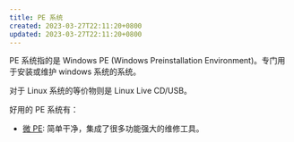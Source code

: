 ```yaml
---
title: PE 系统
created: 2023-03-27T22:11:20+0800
updated: 2023-03-27T22:11:20+0800
---
```



PE 系统指的是 Windows PE (Windows Preinstallation Environment)。专门用于安装或维护 windows 系统的系统。

对于 Linux 系统的等价物则是 Linux Live CD/USB。

好用的 PE 系统有：

- [微 PE](https://www.wepe.com.cn/): 简单干净，集成了很多功能强大的维修工具。
